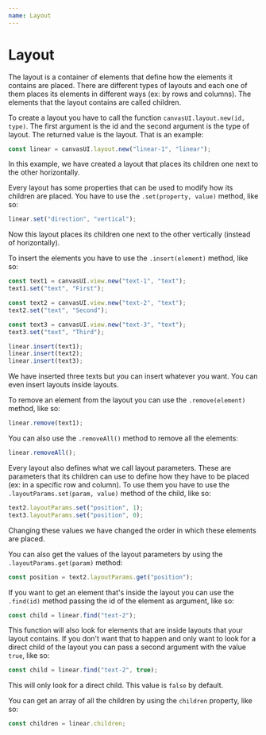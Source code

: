 ```yaml
---
name: Layout
---
```


# Layout

The layout is a container of elements that define how the elements it contains are placed. There are different types of layouts and each one of them places its elements in different ways (ex: by rows and columns). The elements that the layout contains are called children.

To create a layout you have to call the function `canvasUI.layout.new(id, type)`. The first argument is the id and the second argument is the type of layout. The returned value is the layout. That is an example:

```javascript
const linear = canvasUI.layout.new("linear-1", "linear");
```

In this example, we have created a layout that places its children one next to the other horizontally.

Every layout has some properties that can be used to modify how its children are placed. You have to use the `.set(property, value)` method, like so:

```javascript
linear.set("direction", "vertical");
```

Now this layout places its children one next to the other vertically (instead of horizontally).

To insert the elements you have to use the `.insert(element)` method, like so:

```javascript
const text1 = canvasUI.view.new("text-1", "text");
text1.set("text", "First");

const text2 = canvasUI.view.new("text-2", "text");
text2.set("text", "Second");

const text3 = canvasUI.view.new("text-3", "text");
text3.set("text", "Third");

linear.insert(text1);
linear.insert(text2);
linear.insert(text3);
```

We have inserted three texts but you can insert whatever you want. You can even insert layouts inside layouts.

To remove an element from the layout you can use the `.remove(element)` method, like so:

```javascript
linear.remove(text1);
```

You can also use the `.removeAll()` method to remove all the elements:

```javascript
linear.removeAll();
```

Every layout also defines what we call layout parameters. These are parameters that its children can use to define how they have to be placed (ex: in a specific row and column). To use them you have to use the `.layoutParams.set(param, value)` method of the child, like so:

```javascript
text2.layoutParams.set("position", 1);
text3.layoutParams.set("position", 0);
```

Changing these values we have changed the order in which these elements are placed.

You can also get the values of the layout parameters by using the `.layoutParams.get(param)` method:

```javascript
const position = text2.layoutParams.get("position");
```

If you want to get an element that's inside the layout you can use the `.find(id)` method passing the id of the element as argument, like so:

```javascript
const child = linear.find("text-2");
```

This function will also look for elements that are inside layouts that your layout contains. If you don't want that to happen and only want to look for a direct child of the layout you can pass a second argument with the value `true`, like so:

```javascript
const child = linear.find("text-2", true);
```

This will only look for a direct child. This value is `false` by default.

You can get an array of all the children by using the `children` property, like so:

```javascript
const children = linear.children;
```
